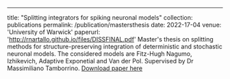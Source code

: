 ---
title: "Splitting integrators for spiking neuronal models"
collection: publications
permalink: /publication/mastersthesis
date: 2022-17-04
venue: 'University of Warwick'
paperurl: 'http://rnartallo.github.io/files/DISSFINAL.pdf'
Master's thesis on splitting methods for structure-preserving integration of deterministic and stochastic neuronal models. The considered models are Fitz-Hugh Nagumo, Izhikevich, Adaptive Exponetial and Van der Pol. Supervised by Dr Massimiliano Tamborrino.
[Download paper here](http://rnartallo.github.io/files/DISSFINAL.pdf)

